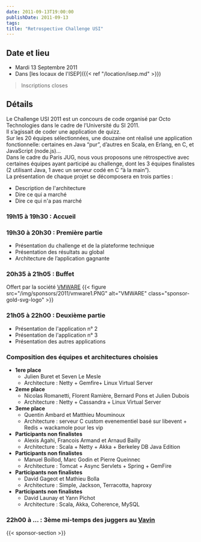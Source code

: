 ```yaml
---
date: 2011-09-13T19:00:00
publishDate: 2011-09-13
tags:
title: "Retrospective Challenge USI"
---
```


## Date et lieu

* Mardi 13 Septembre 2011
* Dans [les locaux de l'ISEP]({{< ref "/location/isep.md" >}})

> Inscriptions closes

## Détails

Le Challenge USI 2011 est un concours de code organisé par Octo Technologies dans le cadre de l’Université du SI 2011.  
Il s’agissait de coder une application de quizz.  
Sur les 20 équipes sélectionnées, une douzaine ont réalisé une application fonctionnelle: certaines en Java “pur”, d’autres en Scala, en Erlang, en C, et JavaScript (node.js)...  
Dans le cadre du Paris JUG, nous vous proposons une rétrospective avec certaines équipes ayant participé au challenge, dont les 3 équipes finalistes (2 utilisant Java, 1 avec un serveur codé en C “à la main”).  
La présentation de chaque projet se décomposera en trois parties :

* Description de l'architecture
* Dire ce qui a marché
* Dire ce qui n'a pas marché 

### 19h15 à 19h30 : Accueil

### 19h30 à 20h30 : Première partie

* Présentation du challenge et de la plateforme technique
* Présentation des résultats au global
* Architecture de l’application gagnante

### 20h35 à 21h05 : Buffet

Offert par la société [VMWARE](https://www.vmware.com/)
{{< figure src="/img/sponsors/2011/vmware1.PNG" alt="VMWARE" class="sponsor-gold-svg-logo" >}}

### 21h05 à 22h00 : Deuxième partie

* Présentation de l'application n° 2
* Présentation de l'application n° 3
* Présentation des autres applications

### Composition des équipes et architectures choisies

* **1ere place**
  * Julien Buret et Seven Le Mesle
  * Architecture : Netty + Gemfire+ Linux Virtual Server
* **2eme place**
  * Nicolas Romanetti, Florent Ramière, Bernard Pons et Julien Dubois
  * Architecture : Netty + Cassandra + Linux Virtual Server
* **3eme place**
  * Quentin Ambard et Matthieu Mouminoux
  * Architecture : serveur C custom evenementiel basé sur libevent + Redis + wackamole pour les vip
* **Participants non finalistes**
  * Alexis Agahi, Francois Armand et Arnaud Bailly
  * Architecture : Scala + Netty + Akka + Berkeley DB Java Edition
* **Participants non finalistes**
  * Manuel Boillod, Marc Godin et Pierre Queinnec
  * Architecture : Tomcat + Async Servlets + Spring + GemFire
* **Participants non finalistes**
  * David Gageot et Mathieu Bolla
  * Architecture : Simple, Jackson, Terracotta, haproxy
* **Participants non finalistes**
  * David Launay et Yann Pichot
  * Architecture : Scala, Akka, Coherence, MySQL

### 22h00 à ... : 3ème mi-temps des juggers au [Vavin](https://www.google.com/maps/dir//48.84398,2.330533/@48.8439685,2.2603067,12z)

{{< sponsor-section >}}
